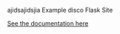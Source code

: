 ajidsajidsjia
 Example disco Flask Site

[See the documentation here](https://docs.letsdisco.dev/deployment-guides/flask)
